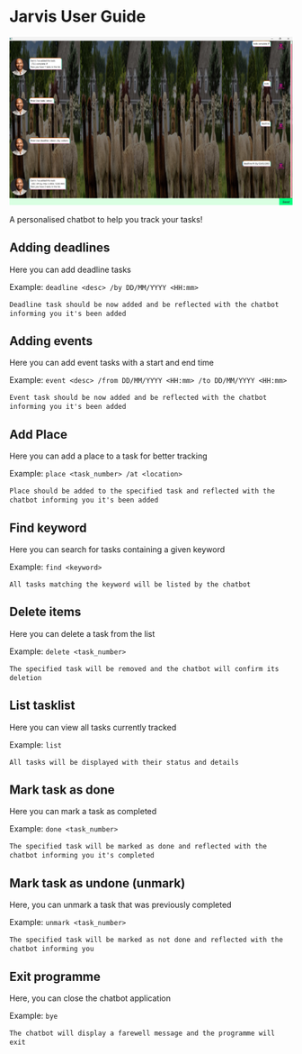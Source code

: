# Jarvis User Guide

![img.png](img.png)

A personalised chatbot to help you track your tasks!

## Adding deadlines

Here you can add deadline tasks

Example: `deadline <desc> /by DD/MM/YYYY <HH:mm>`

```
Deadline task should be now added and be reflected with the chatbot informing you it's been added
```

## Adding events
Here you can add event tasks with a start and end time

Example: `event <desc> /from DD/MM/YYYY <HH:mm> /to DD/MM/YYYY <HH:mm>`

```
Event task should be now added and be reflected with the chatbot informing you it's been added
```


## Add Place
Here you can add a place to a task for better tracking

Example: `place <task_number> /at <location>`

```
Place should be added to the specified task and reflected with the chatbot informing you it's been added
```

## Find keyword
Here you can search for tasks containing a given keyword

Example: `find <keyword>`

```
All tasks matching the keyword will be listed by the chatbot
```

## Delete items
Here you can delete a task from the list

Example: `delete <task_number>`

```
The specified task will be removed and the chatbot will confirm its deletion
```

## List tasklist
Here you can view all tasks currently tracked

Example: `list`
```
All tasks will be displayed with their status and details
```

## Mark task as done
Here you can mark a task as completed

Example: `done <task_number>`

```
The specified task will be marked as done and reflected with the chatbot informing you it's completed
```

## Mark task as undone (unmark)
Here, you can unmark a task that was previously completed

Example: `unmark <task_number>`
```
The specified task will be marked as not done and reflected with the chatbot informing you
```

## Exit programme
Here, you can close the chatbot application

Example: `bye`

```
The chatbot will display a farewell message and the programme will exit
```